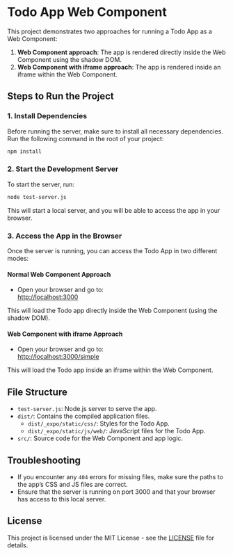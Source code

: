 
# Todo App Web Component

This project demonstrates two approaches for running a Todo App as a Web Component:
1. **Web Component approach**: The app is rendered directly inside the Web Component using the shadow DOM.
2. **Web Component with iframe approach**: The app is rendered inside an iframe within the Web Component.

## Steps to Run the Project

### 1. Install Dependencies

Before running the server, make sure to install all necessary dependencies. Run the following command in the root of your project:

```bash
npm install
```

### 2. Start the Development Server

To start the server, run:

```bash
node test-server.js
```

This will start a local server, and you will be able to access the app in your browser.

### 3. Access the App in the Browser

Once the server is running, you can access the Todo App in two different modes:

#### **Normal Web Component Approach**

- Open your browser and go to:  
  [http://localhost:3000](http://localhost:3000)

This will load the Todo app directly inside the Web Component (using the shadow DOM).

#### **Web Component with iframe Approach**

- Open your browser and go to:  
  [http://localhost:3000/simple](http://localhost:3000/simple)

This will load the Todo app inside an iframe within the Web Component.

## File Structure

- `test-server.js`: Node.js server to serve the app.
- `dist/`: Contains the compiled application files.
  - `dist/_expo/static/css/`: Styles for the Todo App.
  - `dist/_expo/static/js/web/`: JavaScript files for the Todo App.
- `src/`: Source code for the Web Component and app logic.

## Troubleshooting

- If you encounter any `404` errors for missing files, make sure the paths to the app’s CSS and JS files are correct.
- Ensure that the server is running on port 3000 and that your browser has access to this local server.

## License

This project is licensed under the MIT License - see the [LICENSE](LICENSE) file for details.
